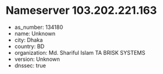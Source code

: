# Nameserver 103.202.221.163

* as_number: 134180
* name: Unknown
* city: Dhaka
* country: BD
* organization: Md. Shariful Islam TA BRISK SYSTEMS
* version: Unknown
* dnssec: true
